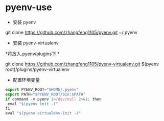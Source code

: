 # pyenv-use

* 安装 pyenv

git clone https://github.com/zhangfeng1105/pyenv.git  ~/.pyenv

* 安装 pyenv-virtualenv

*将放入.pyenv/plugins下 *

git clone https://github.com/zhangfeng1105/pyenv-virtualenv.git $(pyenv root)/plugins/pyenv-virtualenv


* 配置环境变量 
```javascript
export PYENV_ROOT="$HOME/.pyenv"
export PATH="$PYENV_ROOT/bin:$PATH"
if command -v pyenv 1>/dev/null 2>&1; then
 eval "$(pyenv init -)"
fi
eval "$(pyenv virtualenv-init -)"
```
